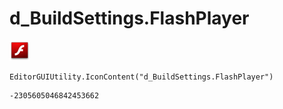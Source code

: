 # d_BuildSettings.FlashPlayer
![](/img/d_BuildSettings.FlashPlayer.png)

``` CSharp
EditorGUIUtility.IconContent("d_BuildSettings.FlashPlayer")
```
```
-2305605046842453662
```
